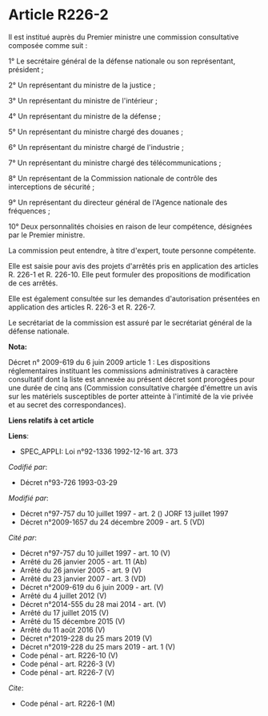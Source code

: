 # Article R226-2

Il est institué auprès du Premier ministre une commission consultative composée comme suit :

1° Le secrétaire général de la défense nationale ou son représentant, président ;

2° Un représentant du ministre de la justice ;

3° Un représentant du ministre de l'intérieur ;

4° Un représentant du ministre de la défense ;

5° Un représentant du ministre chargé des douanes ;

6° Un représentant du ministre chargé de l'industrie ;

7° Un représentant du ministre chargé des télécommunications ;

8° Un représentant de la Commission nationale de contrôle des interceptions de sécurité ;

9° Un représentant du directeur général de l'Agence nationale des fréquences ;

10° Deux personnalités choisies en raison de leur compétence, désignées par le Premier ministre.

La commission peut entendre, à titre d'expert, toute personne compétente.

Elle est saisie pour avis des projets d'arrêtés pris en application des articles R. 226-1 et R. 226-10. Elle peut formuler
des propositions de modification de ces arrêtés.

Elle est également consultée sur les demandes d'autorisation présentées en application des articles R. 226-3 et R. 226-7.

Le secrétariat de la commission est assuré par le secrétariat général de la défense nationale.

**Nota:**

Décret n° 2009-619 du 6 juin 2009 article 1 : Les dispositions réglementaires instituant les commissions administratives à
caractère consultatif dont la liste est annexée au présent décret sont prorogées pour une durée de cinq ans (Commission
consultative chargée d'émettre un avis sur les matériels susceptibles de porter atteinte à l'intimité de la vie privée et au
secret des correspondances).

**Liens relatifs à cet article**

**Liens**:

  - SPEC_APPLI: Loi n°92-1336 1992-12-16 art. 373

_Codifié par_:

  - Décret n°93-726 1993-03-29

_Modifié par_:

  - Décret n°97-757 du 10 juillet 1997 - art. 2 () JORF 13 juillet 1997
  - Décret n°2009-1657 du 24 décembre 2009 - art. 5 (VD)

_Cité par_:

  - Décret n°97-757 du 10 juillet 1997 - art. 10 (V)
  - Arrêté du 26 janvier 2005 - art. 11 (Ab)
  - Arrêté du 26 janvier 2005 - art. 9 (V)
  - Arrêté du 23 janvier 2007 - art. 3 (VD)
  - Décret n°2009-619 du 6 juin 2009 - art. (V)
  - Arrêté du 4 juillet 2012 (V)
  - Décret n°2014-555 du 28 mai 2014 - art. (V)
  - Arrêté du 17 juillet 2015 (V)
  - Arrêté du 15 décembre 2015 (V)
  - Arrêté du 11 août 2016 (V)
  - Décret n°2019-228 du 25 mars 2019 (V)
  - Décret n°2019-228 du 25 mars 2019 - art. 1 (V)
  - Code pénal - art. R226-10 (V)
  - Code pénal - art. R226-3 (V)
  - Code pénal - art. R226-7 (V)

_Cite_:

  - Code pénal - art. R226-1 (M)
